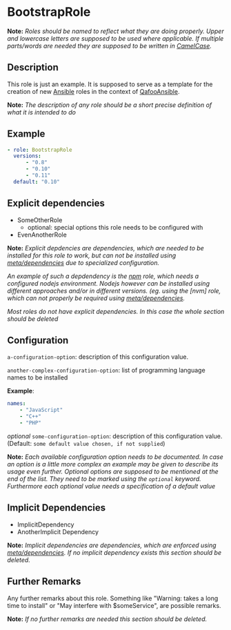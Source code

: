 # BootstrapRole

**Note:** *Roles should be named to reflect what they are doing properly. Upper
and lowercase letters are supposed to be used where applicable. If multiple
parts/words are needed they are supposed to be written in
[CamelCase](http://en.wikipedia.org/wiki/CamelCase).*

## Description

This role is just an example. It is supposed to serve as a template for the
creation of new [Ansible]() roles in the context of [QafooAnsible]().

**Note:** *The description of any role should be a short precise definition of what it is
intended to do*

## Example

```yaml
- role: BootstrapRole
  versions:
      - "0.8"
      - "0.10"
      - "0.11"
  default: "0.10"
```

## Explicit dependencies

- SomeOtherRole
    - optional: special options this role needs to be configured with
- EvenAnotherRole

**Note:** *Explicit depdencies are dependencies, which are needed to be
installed for this role to work, but can not be installed using
[meta/dependencies]() due to specialized configuration.*

*An example of such a depdendency is the [npm]() role, which needs a configured
nodejs environment. Nodejs however can be installed using different approaches
and/or in different versions. (eg. using the [nvm] role, which can not properly
be required using [meta/dependencies]().*

*Most roles do not have explicit dependencies. In this case the whole section
should be deleted*

## Configuration

`a-configuration-option`: description of this configuration value.

`another-complex-configuration-option`: list of programming language names to
be installed

**Example**:
```yaml
names:
    - "JavaScript"
    - "C++"
    - "PHP"
```

*optional* `some-configuration-option`: description of this configuration value. (Default:
`some default value chosen, if not supplied`)


**Note:** *Each available configuration option needs to be documented. In case
an option is a little more complex an example may be given to describe its
usage even further. Optional options are supposed to be mentioned at the end of
the list. They need to be marked using the `optional` keyword. Furthermore each
optional value needs a specification of a default value*

## Implicit Dependencies

- ImplicitDependency
- AnotherImplicit Dependency

**Note:** *Implicit dependencies are dependencies, which are enforced using
[meta/dependencies](). If no implicit dependency exists this section should be
deleted.*

## Further Remarks

Any further remarks about this role. Something like "Warning: takes a long time
to install" or "May interfere with $someService", are possible remarks.

**Note:** *If no further remarks are needed this section should be deleted.*

